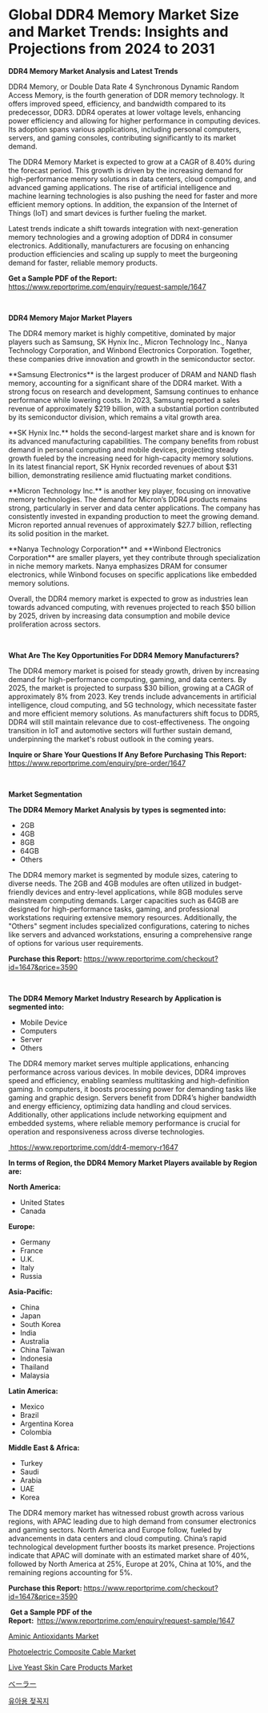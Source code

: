 <p><h1>Global DDR4 Memory Market Size and Market Trends: Insights and Projections from 2024 to 2031</h1></p><p><strong>DDR4 Memory Market Analysis and Latest Trends</strong></p>
<p><p>DDR4 Memory, or Double Data Rate 4 Synchronous Dynamic Random Access Memory, is the fourth generation of DDR memory technology. It offers improved speed, efficiency, and bandwidth compared to its predecessor, DDR3. DDR4 operates at lower voltage levels, enhancing power efficiency and allowing for higher performance in computing devices. Its adoption spans various applications, including personal computers, servers, and gaming consoles, contributing significantly to its market demand.</p><p>The DDR4 Memory Market is expected to grow at a CAGR of 8.40% during the forecast period. This growth is driven by the increasing demand for high-performance memory solutions in data centers, cloud computing, and advanced gaming applications. The rise of artificial intelligence and machine learning technologies is also pushing the need for faster and more efficient memory options. In addition, the expansion of the Internet of Things (IoT) and smart devices is further fueling the market.</p><p>Latest trends indicate a shift towards integration with next-generation memory technologies and a growing adoption of DDR4 in consumer electronics. Additionally, manufacturers are focusing on enhancing production efficiencies and scaling up supply to meet the burgeoning demand for faster, reliable memory products.</p></p>
<p><strong>Get a Sample PDF of the Report:&nbsp;</strong> <a href="https://www.reportprime.com/enquiry/request-sample/1647">https://www.reportprime.com/enquiry/request-sample/1647</a></p>
<p>&nbsp;</p>
<p><strong>DDR4 Memory Major Market Players</strong></p>
<p><p>The DDR4 memory market is highly competitive, dominated by major players such as Samsung, SK Hynix Inc., Micron Technology Inc., Nanya Technology Corporation, and Winbond Electronics Corporation. Together, these companies drive innovation and growth in the semiconductor sector.</p><p>**Samsung Electronics** is the largest producer of DRAM and NAND flash memory, accounting for a significant share of the DDR4 market. With a strong focus on research and development, Samsung continues to enhance performance while lowering costs. In 2023, Samsung reported a sales revenue of approximately $219 billion, with a substantial portion contributed by its semiconductor division, which remains a vital growth area.</p><p>**SK Hynix Inc.** holds the second-largest market share and is known for its advanced manufacturing capabilities. The company benefits from robust demand in personal computing and mobile devices, projecting steady growth fueled by the increasing need for high-capacity memory solutions. In its latest financial report, SK Hynix recorded revenues of about $31 billion, demonstrating resilience amid fluctuating market conditions.</p><p>**Micron Technology Inc.** is another key player, focusing on innovative memory technologies. The demand for Micron’s DDR4 products remains strong, particularly in server and data center applications. The company has consistently invested in expanding production to meet the growing demand. Micron reported annual revenues of approximately $27.7 billion, reflecting its solid position in the market.</p><p>**Nanya Technology Corporation** and **Winbond Electronics Corporation** are smaller players, yet they contribute through specialization in niche memory markets. Nanya emphasizes DRAM for consumer electronics, while Winbond focuses on specific applications like embedded memory solutions.</p><p>Overall, the DDR4 memory market is expected to grow as industries lean towards advanced computing, with revenues projected to reach $50 billion by 2025, driven by increasing data consumption and mobile device proliferation across sectors.</p></p>
<p>&nbsp;</p>
<p><strong>What Are The Key Opportunities For DDR4 Memory Manufacturers?</strong></p>
<p><p>The DDR4 memory market is poised for steady growth, driven by increasing demand for high-performance computing, gaming, and data centers. By 2025, the market is projected to surpass $30 billion, growing at a CAGR of approximately 8% from 2023. Key trends include advancements in artificial intelligence, cloud computing, and 5G technology, which necessitate faster and more efficient memory solutions. As manufacturers shift focus to DDR5, DDR4 will still maintain relevance due to cost-effectiveness. The ongoing transition in IoT and automotive sectors will further sustain demand, underpinning the market's robust outlook in the coming years.</p></p>
<p><strong>Inquire or Share Your Questions If Any Before Purchasing This Report:</strong> <a href="https://www.reportprime.com/enquiry/pre-order/1647">https://www.reportprime.com/enquiry/pre-order/1647</a></p>
<p>&nbsp;</p>
<p><strong>Market Segmentation</strong></p>
<p><strong>The DDR4 Memory Market Analysis by types is segmented into:</strong></p>
<p><ul><li>2GB</li><li>4GB</li><li>8GB</li><li>64GB</li><li>Others</li></ul></p>
<p><p>The DDR4 memory market is segmented by module sizes, catering to diverse needs. The 2GB and 4GB modules are often utilized in budget-friendly devices and entry-level applications, while 8GB modules serve mainstream computing demands. Larger capacities such as 64GB are designed for high-performance tasks, gaming, and professional workstations requiring extensive memory resources. Additionally, the "Others" segment includes specialized configurations, catering to niches like servers and advanced workstations, ensuring a comprehensive range of options for various user requirements.</p></p>
<p><strong>Purchase this Report:&nbsp;</strong><a href="https://www.reportprime.com/checkout?id=1647&price=3590">https://www.reportprime.com/checkout?id=1647&price=3590</a></p>
<p>&nbsp;</p>
<p><strong>The DDR4 Memory Market Industry Research by Application is segmented into:</strong></p>
<p><ul><li>Mobile Device</li><li>Computers</li><li>Server</li><li>Others</li></ul></p>
<p><p>The DDR4 memory market serves multiple applications, enhancing performance across various devices. In mobile devices, DDR4 improves speed and efficiency, enabling seamless multitasking and high-definition gaming. In computers, it boosts processing power for demanding tasks like gaming and graphic design. Servers benefit from DDR4’s higher bandwidth and energy efficiency, optimizing data handling and cloud services. Additionally, other applications include networking equipment and embedded systems, where reliable memory performance is crucial for operation and responsiveness across diverse technologies.</p></p>
<p><a href="https://www.reportprime.com/ddr4-memory-r1647">&nbsp;https://www.reportprime.com/ddr4-memory-r1647</a></p>
<p><strong>In terms of Region, the DDR4 Memory Market Players available by Region are:</strong></p>
<p>
    <p> <strong> North America: </strong>
        <ul>
            <li>United States</li>
            <li>Canada</li>
        </ul>
        </p> 
    <p> <strong> Europe: </strong>
        <ul>
            <li>Germany</li>
            <li>France</li>
            <li>U.K.</li>
            <li>Italy</li>
            <li>Russia</li>
        </ul>
        </p> 
    <p> <strong> Asia-Pacific: </strong>
        <ul>
            <li>China</li>
            <li>Japan</li>
            <li>South Korea</li>
            <li>India</li>
            <li>Australia</li>
            <li>China Taiwan</li>
            <li>Indonesia</li>
            <li>Thailand</li>
            <li>Malaysia</li>
        </ul>
        </p> 
    <p> <strong> Latin America: </strong>
        <ul>
            <li>Mexico</li>
            <li>Brazil</li>
            <li>Argentina Korea</li>
            <li>Colombia</li>
        </ul>
        </p> 
    <p> <strong> Middle East & Africa: </strong>
        <ul>
            <li>Turkey</li>
            <li>Saudi</li>
            <li>Arabia</li>
            <li>UAE</li>
            <li>Korea</li>
        </ul>
    </p>
    </p>
<p><p>The DDR4 memory market has witnessed robust growth across various regions, with APAC leading due to high demand from consumer electronics and gaming sectors. North America and Europe follow, fueled by advancements in data centers and cloud computing. China’s rapid technological development further boosts its market presence. Projections indicate that APAC will dominate with an estimated market share of 40%, followed by North America at 25%, Europe at 20%, China at 10%, and the remaining regions accounting for 5%.</p></p>
<p><strong>Purchase this Report: </strong><a href="https://www.reportprime.com/checkout?id=1647&price=3590">https://www.reportprime.com/checkout?id=1647&price=3590</a></p>
<p>&nbsp;<strong>Get a Sample PDF of the Report:&nbsp;&nbsp;</strong><a href="https://www.reportprime.com/enquiry/request-sample/1647">https://www.reportprime.com/enquiry/request-sample/1647</a></p>
<p><strong></strong></p>
<p><p><a href="https://www.linkedin.com/pulse/analyzing-aminic-antioxidants-market-dynamics-growth-drivers-v6une?trackingId=GsqXjBlBSsmF7P4w9ycYBw%3D%3D">Aminic Antioxidants Market</a></p><p><a href="https://github.com/mabutironaldo/Market-Research-Report-List-6/blob/main/photoelectric-composite-cable-market.md">Photoelectric Composite Cable Market</a></p><p><a href="https://issuu.com/reportprime-2/docs/live-yeast-skin-care-products-marke_24e7f920852164">Live Yeast Skin Care Products Market</a></p><p><a href="https://medium.com/@qirvhhyf42/%E8%A3%BD%E7%B4%99%E6%A9%9F%E5%B8%82%E5%A0%B4%E5%8B%95%E5%90%91-%E5%B8%82%E5%A0%B4%E3%82%BB%E3%82%B0%E3%83%A1%E3%83%B3%E3%83%86%E3%83%BC%E3%82%B7%E3%83%A7%E3%83%B3%E3%81%AE%E8%A9%B3%E7%B4%B0%E3%81%AA%E8%AA%BF%E6%9F%BB%E3%81%A8%E6%96%B0%E8%88%88%E3%83%88%E3%83%AC%E3%83%B3%E3%83%89%E3%81%AE%E9%87%8D%E8%A6%81%E6%80%A7%E3%81%AE%E5%88%86%E6%9E%90-f000bb389cec">ベーラー</a></p><p><a href="https://medium.com/@greggibson7876/%EC%9C%A0%EC%95%84%EC%9A%A9-%EC%A0%96%EA%BC%AD%EC%A7%80-%EC%8B%9C%EC%9E%A5-2024%EB%85%84%EB%B6%80%ED%84%B0-2031%EB%85%84%EA%B9%8C%EC%A7%80%EC%9D%98-%EC%82%B0%EC%97%85-%EB%8F%99%ED%96%A5-%EB%B0%8F-%EC%A0%84%EB%A7%9D-b1fdf5c1d98f">유아용 젖꼭지</a></p></p>